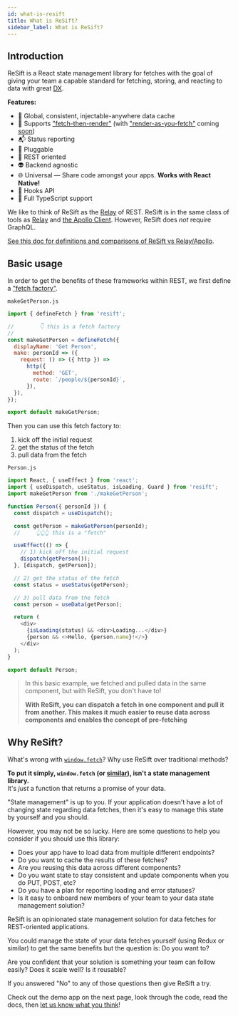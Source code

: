 ```yaml
---
id: what-is-resift
title: What is ReSift?
sidebar_label: What is ReSift?
---
```


## Introduction

ReSift is a React state management library for fetches with the goal of giving your team a capable standard for fetching, storing, and reacting to data with great [DX][dx].

[dx]: https://hackernoon.com/the-best-practices-for-a-great-developer-experience-dx-9036834382b0

**Features:**

- 💾 Global, consistent, injectable-anywhere data cache
- 🔄 Supports ["fetch-then-render"](https://reactjs.org/docs/concurrent-mode-suspense.html#approach-2-fetch-then-render-not-using-suspense) (with ["render-as-you-fetch"](https://reactjs.org/docs/concurrent-mode-suspense.html#approach-3-render-as-you-fetch-using-suspense) coming [soon](https://github.com/JustSift/ReSift/issues/32))
- 📬 Status reporting
- 🔌 Pluggable
- 🔗 REST oriented
- 👽 Backend agnostic
- 🌐 Universal — Share code amongst your apps. **Works with React Native!**
- 🎣 Hooks API
- 🤝 Full TypeScript support

We like to think of ReSift as the [Relay](https://relay.dev/) of REST. ReSift is in the same class of tools as [Relay](https://relay.dev/) and [the Apollo Client](https://www.apollographql.com/docs/react/). However, ReSift does _not_ require GraphQL.

[See this doc for definitions and comparisons of ReSift vs Relay/Apollo](../guides/resift-vs-apollo-relay.md).

## Basic usage

In order to get the benefits of these frameworks within REST, we first define a ["fetch factory"](../main-concepts/whats-a-fetch.md#defining-a-fetch).

`makeGetPerson.js`

```js
import { defineFetch } from 'resift';

//        👇 this is a fetch factory
//
const makeGetPerson = defineFetch({
  displayName: 'Get Person',
  make: personId => ({
    request: () => ({ http }) =>
      http({
        method: 'GET',
        route: `/people/${personId}`,
      }),
  }),
});

export default makeGetPerson;
```

Then you can use this fetch factory to:

1. kick off the initial request
2. get the status of the fetch
3. pull data from the fetch

`Person.js`

```js
import React, { useEffect } from 'react';
import { useDispatch, useStatus, isLoading, Guard } from 'resift';
import makeGetPerson from './makeGetPerson';

function Person({ personId }) {
  const dispatch = useDispatch();

  const getPerson = makeGetPerson(personId);
  //     👆👆👆 this is a "fetch"

  useEffect(() => {
    // 1) kick off the initial request
    dispatch(getPerson());
  }, [dispatch, getPerson]);

  // 2) get the status of the fetch
  const status = useStatus(getPerson);

  // 3) pull data from the fetch
  const person = useData(getPerson);

  return (
    <div>
      {isLoading(status) && <div>Loading...</div>}
      {person && <>Hello, {person.name}!</>}
    </div>
  );
}

export default Person;
```

> In this basic example, we fetched and pulled data in the same component, but with ReSift, you don't have to!
>
> **With ReSift, you can dispatch a fetch in one component and pull it from another. This makes it much easier to reuse data across components and enables the concept of pre-fetching**

## Why ReSift?

What's wrong with [`window.fetch`](https://developer.mozilla.org/en-US/docs/Web/API/Fetch_API)? Why use ReSift over traditional methods?

**To put it simply, `window.fetch` (or [similar](https://github.com/axios/axios)), isn't a state management library.**<br />
It's _just_ a function that returns a promise of your data.

"State management" is up to you. If your application doesn't have a lot of changing state regarding data fetches, then it's easy to manage this state by yourself and you should.

However, you may not be so lucky. Here are some questions to help you consider if you should use this library:

- Does your app have to load data from multiple different endpoints?
- Do you want to cache the results of these fetches?
- Are you reusing this data across different components?
- Do you want state to stay consistent and update components when you do PUT, POST, etc?
- Do you have a plan for reporting loading and error statuses?
- Is it easy to onboard new members of your team to your data state management solution?

ReSift is an opinionated state management solution for data fetches for REST-oriented applications.

You could manage the state of your data fetches yourself (using Redux or similar) to get the same benefits but the question is: Do you want to?

Are you confident that your solution is something your team can follow easily? Does it scale well? Is it reusable?

If you answered "No" to any of those questions then give ReSift a try.

Check out the demo app on the next page, look through the code, read the docs, then [let us know what you think](https://forms.gle/YyajQnLXHFb1yunHA)!
